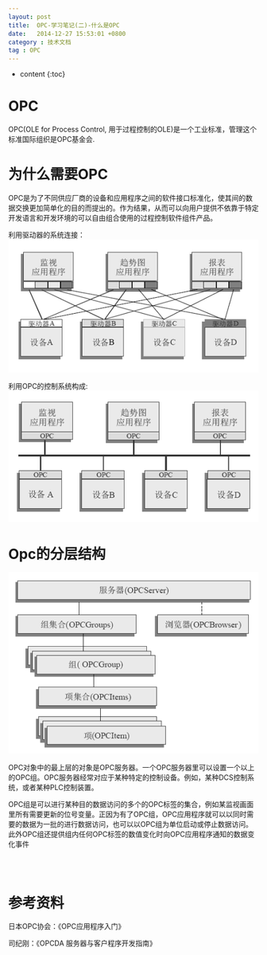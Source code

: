 ```yaml
---
layout: post
title:  OPC-学习笔记(二)-什么是OPC
date:   2014-12-27 15:53:01 +0800
category : 技术文档
tag : OPC
---
```

 
 * content
{:toc}


OPC
================================

OPC(OLE for Process Control, 用于过程控制的OLE)是一个工业标准，管理这个标准国际组织是OPC基金会.

为什么需要OPC
================================

OPC是为了不同供应厂商的设备和应用程序之间的软件接口标准化，使其间的数据交换更加简单化的目的而提出的。作为结果，从而可以向用户提供不依靠于特定开发语言和开发环境的可以自由组合使用的过程控制软件组件产品。

利用驱动器的系统连接：
![Driver connection](/images/blog/opc/2_what_is_opc/1_driver_connection.png)

利用OPC的控制系统构成:
![OPC connection](/images/blog/opc/2_what_is_opc/2_opc_connection.png)

Opc的分层结构
================================

![OPC Structure](/images/blog/opc/2_what_is_opc/3_structure.png)

OPC对象中的最上层的对象是OPC服务器。一个OPC服务器里可以设置一个以上的OPC组。OPC服务器经常对应于某种特定的控制设备。例如，某种DCS控制系统，或者某种PLC控制装置。

OPC组是可以进行某种目的数据访问的多个的OPC标签的集合，例如某监视画面里所有需要更新的位号变量。正因为有了OPC组，OPC应用程序就可以以同时需要的数据为一批的进行数据访问，也可以以OPC组为单位启动或停止数据访问。此外OPC组还提供组内任何OPC标签的数值变化时向OPC应用程序通知的数据变化事件

<br>
<br>

参考资料
================================

日本OPC协会：《OPC应用程序入门》

司纪刚：《OPCDA 服务器与客户程序开发指南》